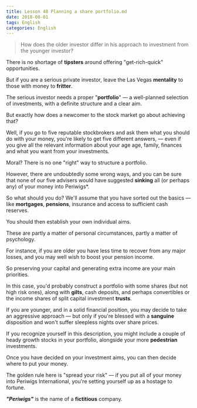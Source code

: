 ```yaml
---
title: Lesson 48 Planning a share portfolio.md
date: 2018-08-01
tags: English
categories: English
---
```


> How does the older investor differ in his approach to investment from the younger investor?

 

There is no shortage of **tipsters** around offering "get-rich-quick" opportunities. 

But if you are a serious private investor, leave the Las Vegas **mentality** to those with money to **fritter**.

The serious investor needs a proper "**portfolio**" — a well-planned selection of investments, with a definite structure and a clear aim. 

But exactly how does a newcomer to the stock market go about achieving that?



Well, if you go to five reputable stockbrokers and ask them what you should do with your money, you're likely to get five different answers, — even if you give all the relevant information about your age age, family, finances and what you want from your investments. 

Moral? There is no one "right" way to structure a portfolio.

However, there are undoubtedly some wrong ways, and you can be sure that none of our five advisers would have suggested **sinking** all (or perhaps any) of your money into Periwigs*.



So what should you do? We'll assume that you have sorted out the basics — like **mortgages**, **pensions**, insurance and access to sufficient cash reserves. 

You should then establish your own individual aims. 

These are partly a matter of personal circumstances, partly a matter of psychology.

 

For instance, if you are older you have less time to recover from any major losses, and you may well wish to boost your pension income. 

So preserving your capital and generating extra income are your main priorities. 

In this case, you'd probably construct a portfolio with some shares (but not high risk ones), along with **gilts**, cash deposits, and perhaps convertibles or the income shares of split capital investment **trusts**.



If you are younger, and in a solid financial position, you may decide to take an aggressive approach — but only if you're blessed with a **sanguine** disposition and won't suffer sleepless nights over share prices. 

If you recognize yourself in this description, you might include a couple of heady growth stocks in your portfolio, alongside your more **pedestrian** investments. 

Once you have decided on your investment aims, you can then decide where to put your money. 

The golden rule here is "spread your risk" — if you put all of your money into Periwigs International, you're setting yourself up as a hostage to fortune.

***"Periwigs"*** is the name of a **fictitious** company.


